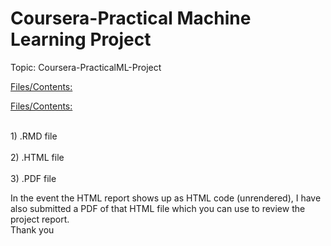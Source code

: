 # Coursera-Practical Machine Learning Project
Topic: Coursera-PracticalML-Project


<p style="text-decoration:underline;">Files/Contents:</p>
<u>Files/Contents:</u>

<br>1) .RMD file</br>
<br>2) .HTML file</br>
<br>3) .PDF file</br>

In the event the HTML report shows up as HTML code (unrendered), I have also submitted a PDF of that HTML file which you can use to review the project report. <br>Thank you</br>
